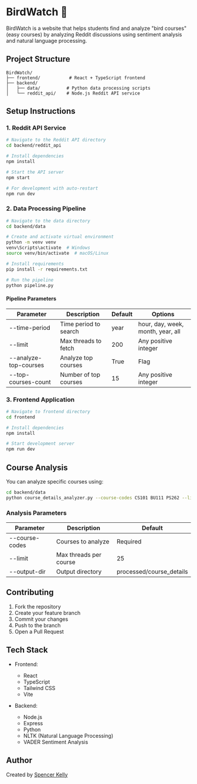 # BirdWatch 🦅

BirdWatch is a website that helps students find and analyze "bird courses" (easy courses) by analyzing Reddit discussions using sentiment analysis and natural language processing.

## Project Structure

```
BirdWatch/
├── frontend/           # React + TypeScript frontend
├── backend/
│   ├── data/          # Python data processing scripts
│   └── reddit_api/    # Node.js Reddit API service
```

## Setup Instructions

### 1. Reddit API Service

```bash
# Navigate to the Reddit API directory
cd backend/reddit_api

# Install dependencies
npm install

# Start the API server
npm start

# For development with auto-restart
npm run dev
```

### 2. Data Processing Pipeline

```bash
# Navigate to the data directory
cd backend/data

# Create and activate virtual environment
python -m venv venv
venv\Scripts\activate  # Windows
source venv/bin/activate  # macOS/Linux

# Install requirements
pip install -r requirements.txt

# Run the pipeline
python pipeline.py
```

#### Pipeline Parameters

| Parameter | Description | Default | Options |
|-----------|-------------|---------|---------|
| --time-period | Time period to search | year | hour, day, week, month, year, all |
| --limit | Max threads to fetch | 200 | Any positive integer |
| --analyze-top-courses | Analyze top courses | True | Flag |
| --top-courses-count | Number of top courses | 15 | Any positive integer |

### 3. Frontend Application

```bash
# Navigate to frontend directory
cd frontend

# Install dependencies
npm install

# Start development server
npm run dev
```

## Course Analysis

You can analyze specific courses using:

```bash
cd backend/data
python course_details_analyzer.py --course-codes CS101 BU111 PS262 --limit 50
```

### Analysis Parameters

| Parameter | Description | Default |
|-----------|-------------|---------|
| --course-codes | Courses to analyze | Required |
| --limit | Max threads per course | 25 |
| --output-dir | Output directory | processed/course_details |

## Contributing

1. Fork the repository
2. Create your feature branch
3. Commit your changes
4. Push to the branch
5. Open a Pull Request

## Tech Stack

- Frontend:
  - React
  - TypeScript
  - Tailwind CSS
  - Vite

- Backend:
  - Node.js
  - Express
  - Python
  - NLTK (Natural Language Processing)
  - VADER Sentiment Analysis

## Author

Created by [Spencer Kelly](https://github.com/Flapjacck)
